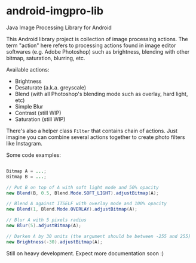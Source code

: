 android-imgpro-lib
==================

Java Image Processing Library for Android

This Android library project is collection of image processing actions. The term "action" here refers to processing actions found in image editor softwares (e.g. Adobe Photoshop) such as brightness, blending with other bitmap, saturation, blurring, etc. 

Available actions:

* Brightness 
* Desaturate (a.k.a. greyscale)
* Blend (with all Photoshop's blending mode such as overlay, hard light, etc)
* Simple Blur
* Contrast (still WIP)
* Saturation (still WIP)

There's also a helper class `Filter` that contains chain of actions. Just imagine you can combine several actions together to create photo filters like Instagram. 


Some code examples:

```java

Bitmap A = ...;
Bitmap B = ...;

// Put B on top of A with soft light mode and 50% opacity
new Blend(B, 0.5, Blend.Mode.SOFT_LIGHT).adjustBitmap(A); 

// Blend A against ITSELF with overlay mode and 100% opacity
new Blend(1, Blend.Mode.OVERLAY).adjustBitmap(A);

// Blur A with 5 pixels radius
new Blur(5).adjustBitmap(A);

// Darken A by 30 units (the argument should be between -255 and 255)
new Brightness(-30).adjustBitmap(A);


```

Still on heavy development. Expect more documentation soon :)

